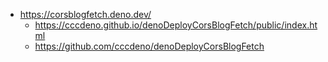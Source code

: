


* https://corsblogfetch.deno.dev/
    * https://cccdeno.github.io/denoDeployCorsBlogFetch/public/index.html
    * https://github.com/cccdeno/denoDeployCorsBlogFetch
